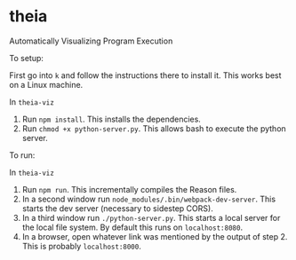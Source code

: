 # theia
Automatically Visualizing Program Execution

To setup:

First go into `k` and follow the instructions there to install it. This works best on a Linux machine.

In `theia-viz`
1. Run `npm install`. This installs the dependencies.
2. Run `chmod +x python-server.py`. This allows bash to execute the python server.

To run:

In `theia-viz`
1. Run `npm run`. This incrementally compiles the Reason files.
2. In a second window run `node_modules/.bin/webpack-dev-server`. This starts the dev server (necessary to sidestep CORS).
3. In a third window run `./python-server.py`. This starts a local server for the local file system. By default this runs on `localhost:8080`.
4. In a browser, open whatever link was mentioned by the output of step 2. This is probably `localhost:8000`.
